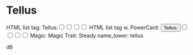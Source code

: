 # Tellus

HTML list tag: <tr><td>Tellus:</td><td><input type="checkbox" name="attr_tellus" value="1"><span class="checkmark"></span></td><td><input type="checkbox" name="attr_tellus" value="2"><span class="checkmark"></span></td><td><input type="checkbox" name="attr_tellus" value="3"><span class="checkmark"></span></td><td><input type="checkbox" name="attr_tellus" value="4"><span class="checkmark"></span></td></tr>
HTML list tag w. PowerCard: <tr><td><button class="txt-btn" type="roll" value="!power {{
--name|@{name} - Tellus
--Result Set| [[ [$skill|XPND] @{BAMF|challenge}d@{tellus}>4]]
--Hits|[^skill.ss]
--1s|[^skill.ones]
--format|skillcheck
}}">Tellus:</button></td><td><input type="checkbox" name="attr_tellus" value="6"><span class="checkmark"></span></td><td><input type="checkbox" name="attr_tellus" value="8"><span class="checkmark"></span></td><td><input type="checkbox" name="attr_tellus" value="10"><span class="checkmark"></span></td><td><input type="checkbox" name="attr_tellus" value="12"><span class="checkmark"></span></td></tr>
Magic: Magic
Trait: Steady
name_lower: tellus

d6